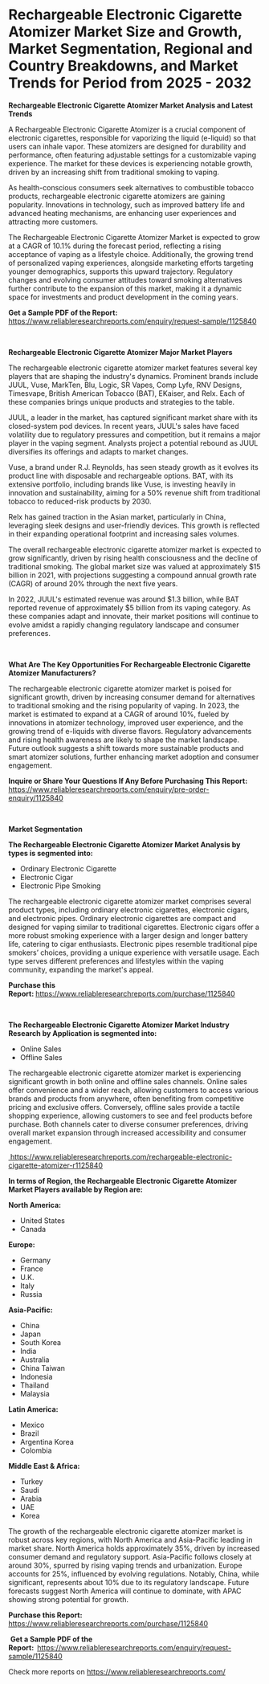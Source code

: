 <p><h1>Rechargeable Electronic Cigarette Atomizer Market Size and Growth, Market Segmentation, Regional and Country Breakdowns, and Market Trends for Period from 2025 -  2032</h1></p><p><strong>Rechargeable Electronic Cigarette Atomizer Market Analysis and Latest Trends</strong></p>
<p><p>A Rechargeable Electronic Cigarette Atomizer is a crucial component of electronic cigarettes, responsible for vaporizing the liquid (e-liquid) so that users can inhale vapor. These atomizers are designed for durability and performance, often featuring adjustable settings for a customizable vaping experience. The market for these devices is experiencing notable growth, driven by an increasing shift from traditional smoking to vaping. </p><p>As health-conscious consumers seek alternatives to combustible tobacco products, rechargeable electronic cigarette atomizers are gaining popularity. Innovations in technology, such as improved battery life and advanced heating mechanisms, are enhancing user experiences and attracting more customers. </p><p>The Rechargeable Electronic Cigarette Atomizer Market is expected to grow at a CAGR of 10.1% during the forecast period, reflecting a rising acceptance of vaping as a lifestyle choice. Additionally, the growing trend of personalized vaping experiences, alongside marketing efforts targeting younger demographics, supports this upward trajectory. Regulatory changes and evolving consumer attitudes toward smoking alternatives further contribute to the expansion of this market, making it a dynamic space for investments and product development in the coming years.</p></p>
<p><strong>Get a Sample PDF of the Report:&nbsp;</strong> <a href="https://www.reliableresearchreports.com/enquiry/request-sample/1125840?utm_campaign=2333&utm_medium=2&utm_source=Github&utm_content=ia&utm_term=09022025&utm_id=rechargeable-electronic-cigarette-atomizer">https://www.reliableresearchreports.com/enquiry/request-sample/1125840</a></p>
<p>&nbsp;</p>
<p><strong>Rechargeable Electronic Cigarette Atomizer Major Market Players</strong></p>
<p><p>The rechargeable electronic cigarette atomizer market features several key players that are shaping the industry's dynamics. Prominent brands include JUUL, Vuse, MarkTen, Blu, Logic, SR Vapes, Comp Lyfe, RNV Designs, Timesvape, British American Tobacco (BAT), EKaiser, and Relx. Each of these companies brings unique products and strategies to the table.</p><p>JUUL, a leader in the market, has captured significant market share with its closed-system pod devices. In recent years, JUUL's sales have faced volatility due to regulatory pressures and competition, but it remains a major player in the vaping segment. Analysts project a potential rebound as JUUL diversifies its offerings and adapts to market changes.</p><p>Vuse, a brand under R.J. Reynolds, has seen steady growth as it evolves its product line with disposable and rechargeable options. BAT, with its extensive portfolio, including brands like Vuse, is investing heavily in innovation and sustainability, aiming for a 50% revenue shift from traditional tobacco to reduced-risk products by 2030.</p><p>Relx has gained traction in the Asian market, particularly in China, leveraging sleek designs and user-friendly devices. This growth is reflected in their expanding operational footprint and increasing sales volumes.</p><p>The overall rechargeable electronic cigarette atomizer market is expected to grow significantly, driven by rising health consciousness and the decline of traditional smoking. The global market size was valued at approximately $15 billion in 2021, with projections suggesting a compound annual growth rate (CAGR) of around 20% through the next five years.</p><p>In 2022, JUUL's estimated revenue was around $1.3 billion, while BAT reported revenue of approximately $5 billion from its vaping category. As these companies adapt and innovate, their market positions will continue to evolve amidst a rapidly changing regulatory landscape and consumer preferences.</p></p>
<p>&nbsp;</p>
<p><strong>What Are The Key Opportunities For Rechargeable Electronic Cigarette Atomizer Manufacturers?</strong></p>
<p><p>The rechargeable electronic cigarette atomizer market is poised for significant growth, driven by increasing consumer demand for alternatives to traditional smoking and the rising popularity of vaping. In 2023, the market is estimated to expand at a CAGR of around 10%, fueled by innovations in atomizer technology, improved user experience, and the growing trend of e-liquids with diverse flavors. Regulatory advancements and rising health awareness are likely to shape the market landscape. Future outlook suggests a shift towards more sustainable products and smart atomizer solutions, further enhancing market adoption and consumer engagement.</p></p>
<p><strong>Inquire or Share Your Questions If Any Before Purchasing This Report:</strong> <a href="https://www.reliableresearchreports.com/enquiry/pre-order-enquiry/1125840?utm_campaign=2333&utm_medium=2&utm_source=Github&utm_content=ia&utm_term=09022025&utm_id=rechargeable-electronic-cigarette-atomizer">https://www.reliableresearchreports.com/enquiry/pre-order-enquiry/1125840</a></p>
<p>&nbsp;</p>
<p><strong>Market Segmentation</strong></p>
<p><strong>The Rechargeable Electronic Cigarette Atomizer Market Analysis by types is segmented into:</strong></p>
<p><ul><li>Ordinary Electronic Cigarette</li><li>Electronic Cigar</li><li>Electronic Pipe Smoking</li></ul></p>
<p><p>The rechargeable electronic cigarette atomizer market comprises several product types, including ordinary electronic cigarettes, electronic cigars, and electronic pipes. Ordinary electronic cigarettes are compact and designed for vaping similar to traditional cigarettes. Electronic cigars offer a more robust smoking experience with a larger design and longer battery life, catering to cigar enthusiasts. Electronic pipes resemble traditional pipe smokers’ choices, providing a unique experience with versatile usage. Each type serves different preferences and lifestyles within the vaping community, expanding the market's appeal.</p></p>
<p><strong>Purchase this Report:&nbsp;</strong><a href="https://www.reliableresearchreports.com/purchase/1125840?utm_campaign=2333&utm_medium=2&utm_source=Github&utm_content=ia&utm_term=09022025&utm_id=rechargeable-electronic-cigarette-atomizer">https://www.reliableresearchreports.com/purchase/1125840</a></p>
<p>&nbsp;</p>
<p><strong>The Rechargeable Electronic Cigarette Atomizer Market Industry Research by Application is segmented into:</strong></p>
<p><ul><li>Online Sales</li><li>Offline Sales</li></ul></p>
<p><p>The rechargeable electronic cigarette atomizer market is experiencing significant growth in both online and offline sales channels. Online sales offer convenience and a wider reach, allowing customers to access various brands and products from anywhere, often benefiting from competitive pricing and exclusive offers. Conversely, offline sales provide a tactile shopping experience, allowing customers to see and feel products before purchase. Both channels cater to diverse consumer preferences, driving overall market expansion through increased accessibility and consumer engagement.</p></p>
<p><a href="https://www.reliableresearchreports.com/rechargeable-electronic-cigarette-atomizer-r1125840?utm_campaign=2333&utm_medium=2&utm_source=Github&utm_content=ia&utm_term=09022025&utm_id=rechargeable-electronic-cigarette-atomizer">&nbsp;https://www.reliableresearchreports.com/rechargeable-electronic-cigarette-atomizer-r1125840</a></p>
<p><strong>In terms of Region, the Rechargeable Electronic Cigarette Atomizer Market Players available by Region are:</strong></p>
<p>
    <p> <strong> North America: </strong>
        <ul>
            <li>United States</li>
            <li>Canada</li>
        </ul>
        </p> 
    <p> <strong> Europe: </strong>
        <ul>
            <li>Germany</li>
            <li>France</li>
            <li>U.K.</li>
            <li>Italy</li>
            <li>Russia</li>
        </ul>
        </p> 
    <p> <strong> Asia-Pacific: </strong>
        <ul>
            <li>China</li>
            <li>Japan</li>
            <li>South Korea</li>
            <li>India</li>
            <li>Australia</li>
            <li>China Taiwan</li>
            <li>Indonesia</li>
            <li>Thailand</li>
            <li>Malaysia</li>
        </ul>
        </p> 
    <p> <strong> Latin America: </strong>
        <ul>
            <li>Mexico</li>
            <li>Brazil</li>
            <li>Argentina Korea</li>
            <li>Colombia</li>
        </ul>
        </p> 
    <p> <strong> Middle East & Africa: </strong>
        <ul>
            <li>Turkey</li>
            <li>Saudi</li>
            <li>Arabia</li>
            <li>UAE</li>
            <li>Korea</li>
        </ul>
    </p>
    </p>
<p><p>The growth of the rechargeable electronic cigarette atomizer market is robust across key regions, with North America and Asia-Pacific leading in market share. North America holds approximately 35%, driven by increased consumer demand and regulatory support. Asia-Pacific follows closely at around 30%, spurred by rising vaping trends and urbanization. Europe accounts for 25%, influenced by evolving regulations. Notably, China, while significant, represents about 10% due to its regulatory landscape. Future forecasts suggest North America will continue to dominate, with APAC showing strong potential for growth.</p></p>
<p><strong>Purchase this Report: </strong><a href="https://www.reliableresearchreports.com/purchase/1125840?utm_campaign=2333&utm_medium=2&utm_source=Github&utm_content=ia&utm_term=09022025&utm_id=rechargeable-electronic-cigarette-atomizer">https://www.reliableresearchreports.com/purchase/1125840</a></p>
<p>&nbsp;<strong>Get a Sample PDF of the Report:&nbsp;&nbsp;</strong><a href="https://www.reliableresearchreports.com/enquiry/request-sample/1125840?utm_campaign=2333&utm_medium=2&utm_source=Github&utm_content=ia&utm_term=09022025&utm_id=rechargeable-electronic-cigarette-atomizer">https://www.reliableresearchreports.com/enquiry/request-sample/1125840</a></p>
<p><strong></strong></p>
<p>Check more reports on <a href="https://www.reliableresearchreports.com/?utm_campaign=2333&utm_medium=2&utm_source=Github&utm_content=ia&utm_term=09022025&utm_id=rechargeable-electronic-cigarette-atomizer">https://www.reliableresearchreports.com/</a></p>